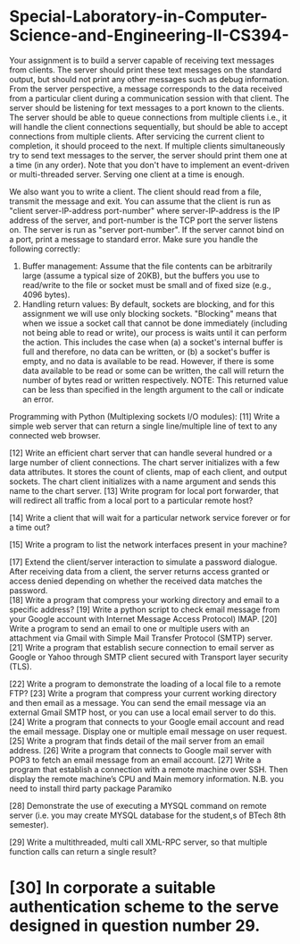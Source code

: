 # Special-Laboratory-in-Computer-Science-and-Engineering-II-CS394-


Your assignment is to build a server capable of receiving text messages from clients. The server should print these text messages on the standard output, but should not print any other messages such as debug information. From the server perspective, a message corresponds to the data received from a particular client during a communication session with that client. The server should be listening for text messages to a port known to the clients. The server should be able to queue connections from multiple clients i.e., it will handle the client connections sequentially, but should be able to accept connections from multiple clients. After servicing the current client to completion, it should proceed to the next. If multiple clients simultaneously try to send text messages to the server, the server should print them one at a time (in any order). Note that you don't have to implement an event-driven or multi-threaded server. Serving one client at a time is enough. 

We also want you to write a client. The client should read from a file, transmit the message and exit.
You can assume that the client is run as "client server-IP-address port-number" where server-IP-address is the IP address of the server, and port-number is the TCP port the server listens on. The server is run as "server port-number". If the server cannot bind on a port, print a message to standard error.
Make sure you handle the following correctly:
1. Buffer management: Assume that the file contents can be arbitrarily large (assume a typical size of 20KB), but the buffers you use to read/write to the file or socket must be small and of fixed size (e.g., 4096 bytes).
2. Handling return values: By default, sockets are blocking, and for this assignment we will use only blocking sockets. "Blocking" means that when we issue a socket call that cannot be done immediately (including not being able to read or write), our process is waits until it can perform the action. This includes the case when
(a) a socket's internal buffer is full and therefore, no data can be written, or
(b) a socket's buffer is empty, and no data is available to be read.
However, if there is some data available to be read or some can be written, the call will return the number of bytes read or written respectively. NOTE: This returned value can be less than specified in the length argument to the call or indicate an error. 

Programming with Python (Multiplexing sockets I/O modules): 
[11]	Write a simple web server that can return a single line/multiple line of text to any connected web browser.

[12]	Write an efficient chart server that can handle several hundred or a large number of client connections. The chart server initializes with a few data attributes. It stores the count of clients, map of each client, and output sockets.  The chart client initializes with a name argument and sends this name to the chart server.
[13]	Write program for local port forwarder, that will redirect all traffic from a local port to a particular remote host?

[14]	Write a client that will wait for a particular network service forever or for a time out?

[15]	Write a program to list the network interfaces present in your machine?

[17] Extend the client/server interaction to simulate a password dialogue. After receiving data from a client, the server returns access granted or access denied depending on whether the received data matches the password.  
[18]  Write a program that compress your working directory and email to a specific address? 
[19] Write a python script to check email message from your Google account with Internet Message Access Protocol) IMAP. 
[20] Write a program to send an email to one or multiple users with an attachment via Gmail with Simple Mail Transfer Protocol (SMTP) server.  
[21] Write a program that establish secure connection to email server as Google or Yahoo through SMTP client secured with Transport layer security (TLS).  

[22]	Write a program to demonstrate the loading of a local file to a remote FTP?
[23]	Write a program that compress your current working directory   and then email as a message.  You can send the email message via an external Gmail SMTP host, or you can use a local email server to do this. 
[24]	Write a program that connects to your Google email account and read the email message. Display one or multiple email message on user request.
[25]	Write a program that finds detail of the mail server from an email address.
 [26]	Write a program that connects to Google mail server with POP3 to fetch an email message from an email account.
[27] Write a program that establish a connection with a remote machine over SSH. Then display the remote machine’s CPU and Main memory information. 
N.B. you need to install third party package Paramiko 
 
[28] Demonstrate the use of executing a MYSQL command on remote server (i.e. you may create MYSQL database for the student,s of BTech 8th semester). 
 
[29] Write a multithreaded, multi call XML-RPC server, so that multiple function calls can return a single result? 
 
[30] In corporate a suitable authentication scheme to the serve designed in question number 29. 
====================================================================================================================
